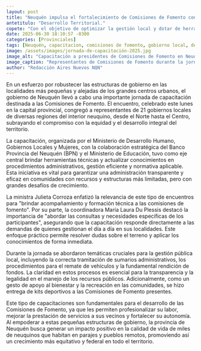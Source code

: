 ```yaml
---
layout: post
title: "Neuquén impulsa el fortalecimiento de Comisiones de Fomento con una jornada clave de capacitación."
antetitulo: "Desarrollo Territorial."
copete: "Con el objetivo de optimizar la gestión local y dotar de herramientas a los pequeños gobiernos del interior, el Ministerio de Desarrollo Humano, Gobiernos Locales y Mujeres, en articulación con el Banco Provincia del Neuquén y el Ministerio de Educación, realizó una jornada de capacitación para presidentes y agentes de 21 Comisiones de Fomento. El encuentro, que tuvo lugar este lunes 30 de junio, abordó temas esenciales para la administración y el desarrollo territorial."
date: 2025-06-30 18:10:57 -0300
categories: [Provinciales]
tags: [Neuquén, capacitacion, comisiones de fomento, gobierno local, desarrollo territorial]
image: /assets/images/jornada-de-capacitación-2025.jpg
image_alt: "Capacitación a presidentes de Comisiones de Fomento en Neuquén"
image_caption: "Representantes de Comisiones de Fomento durante la jornada de capacitación en Neuquén."
author: "Redacción Aires Nuevos NQN"
---
```


En un esfuerzo por robustecer las estructuras de gobierno en las localidades más pequeñas y alejadas de los grandes centros urbanos, el gobierno de Neuquén llevó a cabo una importante jornada de capacitación destinada a las Comisiones de Fomento. El encuentro, celebrado este lunes en la capital provincial, congregó a representantes de 21 gobiernos locales de diversas regiones del interior neuquino, desde el Norte hasta el Centro, subrayando el compromiso con la equidad y el desarrollo integral del territorio.

La capacitación, organizada por el Ministerio de Desarrollo Humano, Gobiernos Locales y Mujeres, con la colaboración estratégica del Banco Provincia del Neuquén (BPN) y el Ministerio de Educación, tuvo como eje central brindar herramientas técnicas y actualizar conocimientos en procedimientos administrativos, gestión eficiente y normativa aplicable. Esta iniciativa es vital para garantizar una administración transparente y eficaz en comunidades con recursos y estructuras más limitadas, pero con grandes desafíos de crecimiento.

La ministra Julieta Corroza enfatizó la relevancia de este tipo de encuentros para "brindar acompañamiento y formación técnica a las comisiones de fomento". Por su parte, la coordinadora María Laura Du Plessis destacó la importancia de "abordar las consultas y necesidades específicas de los participantes", asegurando que la capacitación responde directamente a las demandas de quienes gestionan el día a día en sus localidades. Este enfoque práctico permite resolver dudas sobre el terreno y aplicar los conocimientos de forma inmediata.

Durante la jornada se abordaron temáticas cruciales para la gestión pública local, incluyendo la correcta tramitación de sumarios administrativos, los procedimientos para el remate de vehículos y la fundamental rendición de fondos. La claridad en estos procesos es esencial para la transparencia y la legalidad en el manejo de los recursos públicos. Adicionalmente, como un gesto de apoyo al bienestar y la recreación en las comunidades, se hizo entrega de kits deportivos a las Comisiones de Fomento presentes.

Este tipo de capacitaciones son fundamentales para el desarrollo de las Comisiones de Fomento, ya que les permiten profesionalizar su labor, mejorar la prestación de servicios a sus vecinos y fortalecer su autonomía. Al empoderar a estas pequeñas estructuras de gobierno, la provincia de Neuquén busca generar un impacto positivo en la calidad de vida de miles de neuquinos que habitan en parajes y pueblos remotos, promoviendo así un crecimiento más equitativo y federal en todo el territorio.